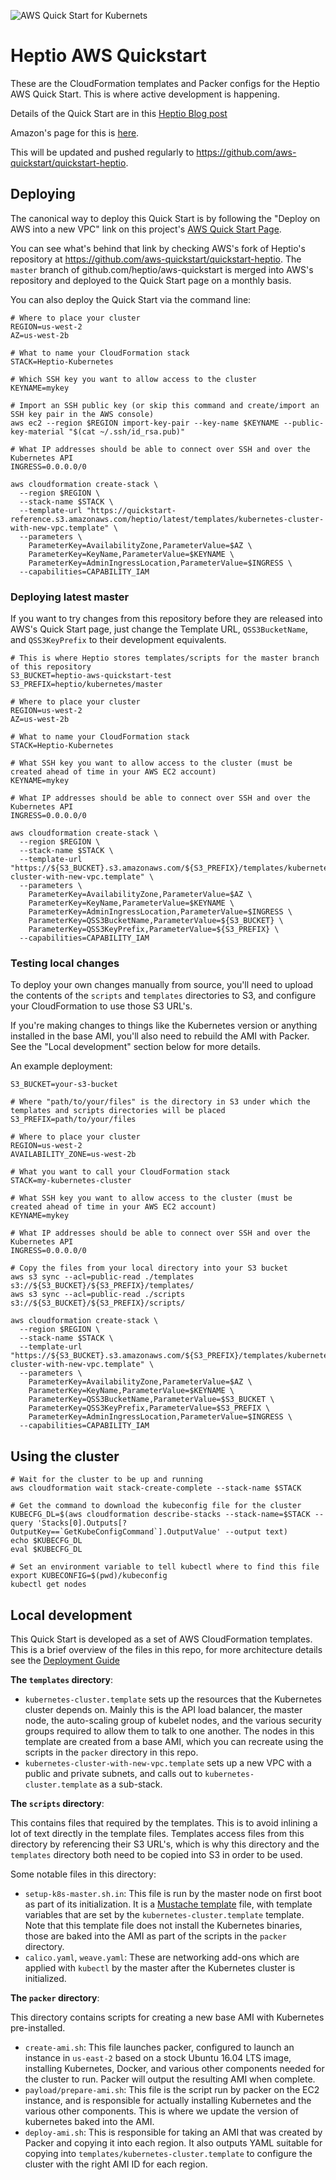 ![AWS Quick Start for Kubernets](images/banner.jpg)

# Heptio AWS Quickstart

These are the CloudFormation templates and Packer configs for the Heptio AWS Quick Start.  This is where active development is happening.

Details of the Quick Start are in this [Heptio Blog post](https://blog.heptio.com/aws-quickstart-for-kubernetes-26ccaf7e1c8f#.aqb0bit5l)

Amazon's page for this is [here](https://aws.amazon.com/quickstart/architecture/heptio-kubernetes/).

This will be updated and pushed regularly to https://github.com/aws-quickstart/quickstart-heptio.

## Deploying

The canonical way to deploy this Quick Start is by following the "Deploy on AWS into a new VPC" link on this project's [AWS Quick Start Page](https://aws.amazon.com/quickstart/architecture/heptio-kubernetes/).

You can see what's behind that link by checking AWS's fork of Heptio's repository at https://github.com/aws-quickstart/quickstart-heptio.  The `master` branch of github.com/heptio/aws-quickstart is merged into AWS's repository and deployed to the Quick Start page on a monthly basis.

You can also deploy the Quick Start via the command line:

```
# Where to place your cluster
REGION=us-west-2
AZ=us-west-2b

# What to name your CloudFormation stack
STACK=Heptio-Kubernetes

# Which SSH key you want to allow access to the cluster
KEYNAME=mykey

# Import an SSH public key (or skip this command and create/import an SSH key pair in the AWS console)
aws ec2 --region $REGION import-key-pair --key-name $KEYNAME --public-key-material "$(cat ~/.ssh/id_rsa.pub)"

# What IP addresses should be able to connect over SSH and over the Kubernetes API
INGRESS=0.0.0.0/0

aws cloudformation create-stack \
  --region $REGION \
  --stack-name $STACK \
  --template-url "https://quickstart-reference.s3.amazonaws.com/heptio/latest/templates/kubernetes-cluster-with-new-vpc.template" \
  --parameters \
    ParameterKey=AvailabilityZone,ParameterValue=$AZ \
    ParameterKey=KeyName,ParameterValue=$KEYNAME \
    ParameterKey=AdminIngressLocation,ParameterValue=$INGRESS \
  --capabilities=CAPABILITY_IAM
```

### Deploying latest master

If you want to try changes from this repository before they are released into AWS's Quick Start page, just change the Template URL, `QSS3BucketName`, and `QSS3KeyPrefix` to their development equivalents.

```
# This is where Heptio stores templates/scripts for the master branch of this repository
S3_BUCKET=heptio-aws-quickstart-test
S3_PREFIX=heptio/kubernetes/master

# Where to place your cluster
REGION=us-west-2
AZ=us-west-2b

# What to name your CloudFormation stack
STACK=Heptio-Kubernetes

# What SSH key you want to allow access to the cluster (must be created ahead of time in your AWS EC2 account)
KEYNAME=mykey

# What IP addresses should be able to connect over SSH and over the Kubernetes API
INGRESS=0.0.0.0/0

aws cloudformation create-stack \
  --region $REGION \
  --stack-name $STACK \
  --template-url "https://${S3_BUCKET}.s3.amazonaws.com/${S3_PREFIX}/templates/kubernetes-cluster-with-new-vpc.template" \
  --parameters \
    ParameterKey=AvailabilityZone,ParameterValue=$AZ \
    ParameterKey=KeyName,ParameterValue=$KEYNAME \
    ParameterKey=AdminIngressLocation,ParameterValue=$INGRESS \
    ParameterKey=QSS3BucketName,ParameterValue=${S3_BUCKET} \
    ParameterKey=QSS3KeyPrefix,ParameterValue=${S3_PREFIX} \
  --capabilities=CAPABILITY_IAM
```

### Testing local changes

To deploy your own changes manually from source, you'll need to upload the contents of the `scripts` and `templates` directories to S3, and configure your CloudFormation to use those S3 URL's.

If you're making changes to things like the Kubernetes version or anything installed in the base AMI, you'll also need to rebuild the AMI with Packer.  See the "Local development" section below for more details.

An example deployment:

```
S3_BUCKET=your-s3-bucket

# Where "path/to/your/files" is the directory in S3 under which the templates and scripts directories will be placed
S3_PREFIX=path/to/your/files

# Where to place your cluster
REGION=us-west-2
AVAILABILITY_ZONE=us-west-2b

# What you want to call your CloudFormation stack
STACK=my-kubernetes-cluster

# What SSH key you want to allow access to the cluster (must be created ahead of time in your AWS EC2 account)
KEYNAME=mykey

# What IP addresses should be able to connect over SSH and over the Kubernetes API
INGRESS=0.0.0.0/0

# Copy the files from your local directory into your S3 bucket
aws s3 sync --acl=public-read ./templates s3://${S3_BUCKET}/${S3_PREFIX}/templates/
aws s3 sync --acl=public-read ./scripts s3://${S3_BUCKET}/${S3_PREFIX}/scripts/

aws cloudformation create-stack \
  --region $REGION \
  --stack-name $STACK \
  --template-url "https://${S3_BUCKET}.s3.amazonaws.com/${S3_PREFIX}/templates/kubernetes-cluster-with-new-vpc.template" \
  --parameters \
    ParameterKey=AvailabilityZone,ParameterValue=$AZ \
    ParameterKey=KeyName,ParameterValue=$KEYNAME \
    ParameterKey=QSS3BucketName,ParameterValue=$S3_BUCKET \
    ParameterKey=QSS3KeyPrefix,ParameterValue=$S3_PREFIX \
    ParameterKey=AdminIngressLocation,ParameterValue=$INGRESS \
  --capabilities=CAPABILITY_IAM
```

## Using the cluster

```
# Wait for the cluster to be up and running
aws cloudformation wait stack-create-complete --stack-name $STACK

# Get the command to download the kubeconfig file for the cluster
KUBECFG_DL=$(aws cloudformation describe-stacks --stack-name=$STACK --query 'Stacks[0].Outputs[?OutputKey==`GetKubeConfigCommand`].OutputValue' --output text)
echo $KUBECFG_DL
eval $KUBECFG_DL

# Set an environment variable to tell kubectl where to find this file
export KUBECONFIG=$(pwd)/kubeconfig
kubectl get nodes
```

## Local development

This Quick Start is developed as a set of AWS CloudFormation templates.  This is a brief overview of the files in this repo, for more architecture details see the [Deployment Guide](https://s3.amazonaws.com/quickstart-reference/heptio/latest/doc/heptio-kubernetes-on-the-aws-cloud.pdf)

**The `templates` directory**:

- `kubernetes-cluster.template` sets up the resources that the Kubernetes cluster depends on.  Mainly this is the API load balancer, the master node, the auto-scaling group of kubelet nodes, and the various security groups required to allow them to talk to one another.  The nodes in this template are created from a base AMI, which you can recreate using the scripts in the `packer` directory in this repo.
- `kubernetes-cluster-with-new-vpc.template` sets up a new VPC with a public and private subnets, and calls out to `kubernetes-cluster.template` as a sub-stack.

**The `scripts` directory**:

This contains files that required by the templates.  This is to avoid inlining a lot of text directly in the template files.  Templates access files from this directory by referencing their S3 URL's, which is why this directory and the `templates` directory both need to be copied into S3 in order to be used.

Some notable files in this directory:

- `setup-k8s-master.sh.in`: This file is run by the master node on first boot as part of its initialization.  It is a [Mustache template](https://mustache.github.io/) file, with template variables that are set by the `kubernetes-cluster.template` template.  Note that this template file does not install the Kubernetes binaries, those are baked into the AMI as part of the scripts in the `packer` directory.
- `calico.yaml`, `weave.yaml`: These are networking add-ons which are applied with `kubectl` by the master after the Kubernetes cluster is initialized.

**The `packer` directory**:

This directory contains scripts for creating a new base AMI with Kubernetes pre-installed.

- `create-ami.sh`: This file launches packer, configured to launch an instance in `us-east-2` based on a stock Ubuntu 16.04 LTS image, installing Kubernetes, Docker, and various other components needed for the cluster to run.  Packer will output the resulting AMI when complete.
- `payload/prepare-ami.sh`: This file is the script run by packer on the EC2 instance, and is responsible for actually installing Kubernetes and the various other components.  This is where we update the version of kubernetes baked into the AMI.
- `deploy-ami.sh`: This is responsible for taking an AMI that was created by Packer and copying it into each region.  It also outputs YAML suitable for copying into `templates/kubernetes-cluster.template` to configure the cluster with the right AMI ID for each region.
